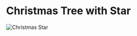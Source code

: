 # Christmas Tree with Star

![Christmas Star](https://github.com/StMaHa/microcontroller-examples/blob/master/Christmastree/ChristmasStar.gif)

